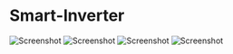 # Smart-Inverter


![Screenshot](pic1.png)
![Screenshot](pic2.png)
![Screenshot](pic3.png)
![Screenshot](pic4.png)

